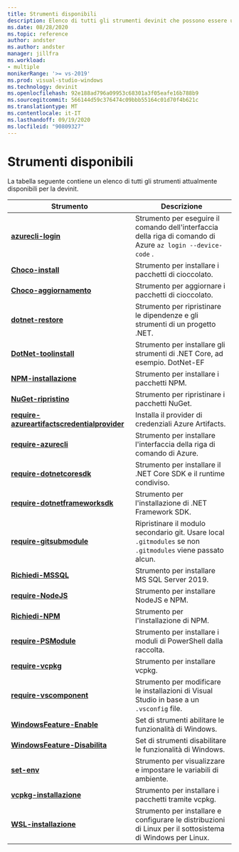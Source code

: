 ```yaml
---
title: Strumenti disponibili
description: Elenco di tutti gli strumenti devinit che possono essere usati per personalizzare un ambiente di sviluppo.
ms.date: 08/28/2020
ms.topic: reference
author: andster
ms.author: andster
manager: jillfra
ms.workload:
- multiple
monikerRange: '>= vs-2019'
ms.prod: visual-studio-windows
ms.technology: devinit
ms.openlocfilehash: 92e188ad796a09953c68301a3f05eafe16b788b9
ms.sourcegitcommit: 566144d59c376474c09bbb55164c01d70f4b621c
ms.translationtype: MT
ms.contentlocale: it-IT
ms.lasthandoff: 09/19/2020
ms.locfileid: "90809327"
---
```

# <a name="available-tools"></a>Strumenti disponibili

La tabella seguente contiene un elenco di tutti gli strumenti attualmente disponibili per la devinit.

| Strumento                                                                                             | Descrizione                                                                                                 |
|--------------------------------------------------------------------------------------------------|-------------------------------------------------------------------------------------------------------------|
| [**azurecli-login**](tool-azurecli-login.md)                                                     | Strumento per eseguire il comando dell'interfaccia della riga di comando di Azure `az login --device-code` .                                             |
| [**Choco-install**](tool-choco-install.md)                                                       | Strumento per installare i pacchetti di cioccolato.                                                                        |
| [**Choco-aggiornamento**](tool-choco-upgrade.md)                                                       | Strumento per aggiornare i pacchetti di cioccolato.                                                                       |
| [**dotnet-restore**](tool-dotnet-restore.md)                                                     | Strumento per ripristinare le dipendenze e gli strumenti di un progetto .NET.                                               |
| [**DotNet-toolinstall**](tool-dotnet-toolinstall.md)                                             | Strumento per installare gli strumenti di .NET Core, ad esempio. DotNet-EF                                                |
| [**NPM-installazione**](tool-npm-install.md)                                                           | Strumento per installare i pacchetti NPM.                                                                               |
| [**NuGet-ripristino**](tool-nuget-restore.md)                                                       | Strumento per ripristinare i pacchetti NuGet.                                                                         |
| [**require-azureartifactscredentialprovider**](tool-require-azureartifactscredentialprovider.md) | Installa il provider di credenziali Azure Artifacts.                                                           |
| [**require-azurecli**](tool-require-azurecli.md)                                                 | Strumento per installare l'interfaccia della riga di comando di Azure.                                                                              |
| [**require-dotnetcoresdk**](tool-require-dotnetcoresdk.md)                                       | Strumento per installare il .NET Core SDK e il runtime condiviso.                                                       |
| [**require-dotnetframeworksdk**](tool-require-dotnetframeworksdk.md)                             | Strumento per l'installazione di .NET Framework SDK.                                                                     |
| [**require-gitsubmodule**](tool-require-gitsubmodule.md)                                         | Ripristinare il modulo secondario git. Usare local `.gitmodules` se non `.gitmodules` viene passato alcun.                               |
| [**Richiedi-MSSQL**](tool-require-mssql.md)                                                       | Strumento per installare MS SQL Server 2019.                                                                         |
| [**require-NodeJS**](tool-require-nodejs.md)                                                     | Strumento per installare NodeJS e NPM.                                                                             |
| [**Richiedi-NPM**](tool-require-npm.md)                                                           | Strumento per l'installazione di NPM.                                                                                        |
| [**require-PSModule**](tool-require-psmodule.md)                                                 | Strumento per installare i moduli di PowerShell dalla raccolta.                                                        |
| [**require-vcpkg**](tool-require-vcpkg.md)                                                       | Strumento per installare vcpkg.                                                                                      |
| [**require-vscomponent**](tool-require-vscomponent.md)                                           | Strumento per modificare le installazioni di Visual Studio in base a un `.vsconfig` file.                                                |
| [**WindowsFeature-Enable**](tool-windowsfeature-enable.md)                                       | Set di strumenti abilitare le funzionalità di Windows.                                                                           |
| [**WindowsFeature-Disabilita**](tool-windowsfeature-disable.md)                                     | Set di strumenti disabilitare le funzionalità di Windows.                                                                          |
| [**set-env**](tool-set-env.md)                                                                   | Strumento per visualizzare e impostare le variabili di ambiente.                                                                 |
| [**vcpkg-installazione**](tool-vcpkg-install.md)                                                       | Strumento per installare i pacchetti tramite vcpkg.                                                                         |
| [**WSL-installazione**](tool-wsl-install.md)                                                           | Strumento per installare e configurare le distribuzioni di Linux per il sottosistema di Windows per Linux.                             |
